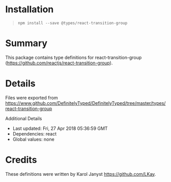 # Installation
> `npm install --save @types/react-transition-group`

# Summary
This package contains type definitions for react-transition-group (https://github.com/reactjs/react-transition-group).

# Details
Files were exported from https://www.github.com/DefinitelyTyped/DefinitelyTyped/tree/master/types/react-transition-group

Additional Details
 * Last updated: Fri, 27 Apr 2018 05:36:59 GMT
 * Dependencies: react
 * Global values: none

# Credits
These definitions were written by Karol Janyst <https://github.com/LKay>.

